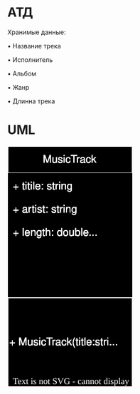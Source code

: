 # АТД
Хранимые данные:

•	Название трека

•	Исполнитель

•	Альбом

•	Жанр

•	Длинна трека

# UML

![UML](https://raw.githubusercontent.com/at1et/OOP/main/drawio/UML%20MusicTrack.drawio.svg)
